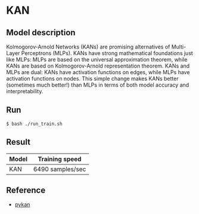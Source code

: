# KAN

## Model description
Kolmogorov-Arnold Networks (KANs) are promising alternatives of Multi-Layer Perceptrons (MLPs). KANs have strong mathematical foundations just like MLPs: MLPs are based on the universal approximation theorem, while KANs are based on Kolmogorov-Arnold representation theorem. KANs and MLPs are dual: KANs have activation functions on edges, while MLPs have activation functions on nodes. This simple change makes KANs better (sometimes much better!) than MLPs in terms of both model accuracy and interpretability. 


## Run
```shell
$ bash ./run_train.sh

```

## Result
| Model       | Training speed   |
|-------------|------------------|
| KAN         | 6490 samples/sec |


## Reference

- [pykan](https://github.com/KindXiaoming/pykan/tree/master)

